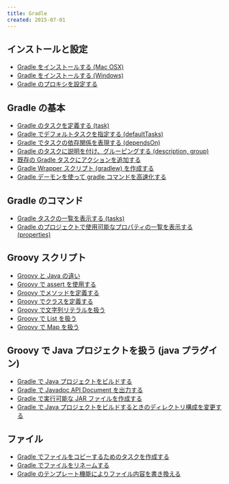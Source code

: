 ```yaml
---
title: Gradle
created: 2015-07-01
---
```


インストールと設定
----
* [Gradle をインストールする (Mac OSX)](install-gradle-to-mac.html)
* [Gradle をインストールする (Windows)](install-gradle-to-win.html)
* [Gradle のプロキシを設定する](proxy-settings.html)


Gradle の基本
----
* [Gradle のタスクを定義する (task)](define-gradle-tasks.html)
* [Gradle でデフォルトタスクを指定する (defaultTasks)](default-task.html)
* [Gradle でタスクの依存関係を表現する (dependsOn)](task-dependency.html)
* [Gradle のタスクに説明を付け、グルーピングする (description, group)](group-tasks.html)
* [既存の Gradle タスクにアクションを追加する](add-action-to-task.html)
* [Gradle Wrapper スクリプト (gradlew) を作成する](gradle-wrapper.html)
* [Gradle デーモンを使って gradle コマンドを高速化する](gradle-daemon.html)


Gradle のコマンド
----
* [Gradle タスクの一覧を表示する (tasks)](gradle-tasks.html)
* [Gradle のプロジェクトで使用可能なプロパティの一覧を表示する (properties)](gradle-properties.html)


Groovy スクリプト
----
* [Groovy と Java の違い](groovy-and-java.html)
* [Groovy で assert を使用する](assert-in-groovy.html)
* [Groovy でメソッドを定義する](method-in-groovy.html)
* [Groovy でクラスを定義する](class-in-groovy.html)
* [Groovy で文字列リテラルを扱う](string-literal-in-groovy.html)
* [Groovy で List を扱う](list-in-groovy.html)
* [Groovy で Map を扱う](map-in-groovy.html)

Groovy で Java プロジェクトを扱う (java プラグイン)
----
* [Gradle で Java プロジェクトをビルドする](build-java-project.html)
* [Gradle で Javadoc API Document を出力する](javadoc.html)
* [Gradle で実行可能な JAR ファイルを作成する](executable-jar.html)
* [Gradle で Java プロジェクトをビルドするときのディレクトリ構成を変更する](java-project-structure.html)


ファイル
----
* [Gradle でファイルをコピーするためのタスクを作成する](gradle-copy-files.html)
* [Gradle でファイルをリネームする](gradle-rename-files.html)
* [Gradle のテンプレート機能によりファイル内容を書き換える](gradle-template-engine.html)
